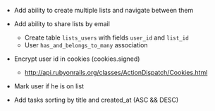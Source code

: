 - Add ability to create multiple lists and navigate between them
- Add ability to share lists by email
  - Create table `lists_users` with fields `user_id` and `list_id`
  - User `has_and_belongs_to_many` association

- Encrypt user id in cookies (cookies.signed)
  - http://api.rubyonrails.org/classes/ActionDispatch/Cookies.html
- Mark user if he is on list
- Add tasks sorting by title and created_at (ASC && DESC)

